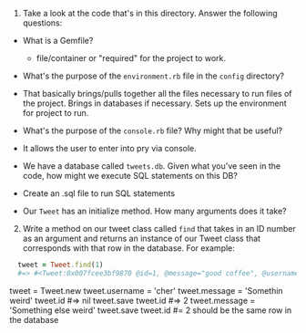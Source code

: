 1. Take a look at the code that's in this directory. Answer the following questions:
  * What is a Gemfile?
  	- file/container or "required" for the project to work.

  * What's the purpose of the `environment.rb`
  file in the `config` directory?
  - That basically brings/pulls together all the files necessary to run files of the project. Brings in databases if necessary. Sets up the environment for project to run.

  * What's the purpose of the `console.rb` file? Why might that be useful?
  - It allows the user to enter into pry via console.

  * We have a database called `tweets.db`. Given what you've seen in the code, how might we execute SQL statements on this DB?
  - Create an .sql file to run SQL statements

  * Our `Tweet` has an initialize method. How many arguments does it take?

2. Write a method on our tweet class called `find` that takes in an ID number as an argument and returns an instance of our Tweet class that corresponds with that row in the database.
For example:

```ruby
  tweet = Tweet.find(1)
  #=> #<Tweet:0x007fcee3bf9870 @id=1, @message="good coffee", @username="coffeedad">
```

tweet = Tweet.new
tweet.username = 'cher'
tweet.message = 'Somethin weird'
tweet.id #=> nil
tweet.save
tweet.id #=> 2
tweet.message = 'Something else weird'
tweet.save
tweet.id #= 2 should be the same row in the database
